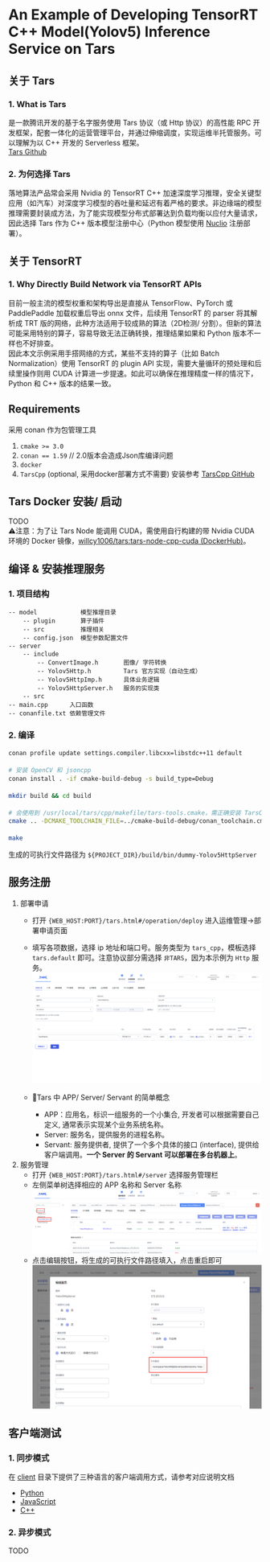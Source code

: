 # An Example of Developing TensorRT C++ Model(Yolov5) Inference Service on Tars
## 关于 Tars
### 1. What is Tars
是一款腾讯开发的基于名字服务使用 Tars 协议（或 Http 协议）的高性能 RPC 开发框架，配套一体化的运营管理平台，并通过伸缩调度，实现运维半托管服务。可以理解为以 C++ 开发的 Serverless 框架。  
[Tars Github](https://github.com/TarsCloud/Tars)

### 2. 为何选择 Tars
落地算法产品常会采用 Nvidia 的 TensorRT C++ 加速深度学习推理，安全关键型应用（如汽车）对深度学习模型的吞吐量和延迟有着严格的要求。非边缘端的模型推理需要封装成方法，为了能实现模型分布式部署达到负载均衡以应付大量请求，因此选择 Tars 作为 C++ 版本模型注册中心（Python 模型使用 [Nuclio](https://github.com/nuclio/nuclio) 注册部署）。

## 关于 TensorRT
### 1. Why Directly Build Network via TensorRT APIs
目前一般主流的模型权重和架构导出是直接从 TensorFlow、PyTorch 或 PaddlePaddle 加载权重后导出 onnx 文件，后续用 TensorRT 的 parser 将其解析成 TRT 版的网络，此种方法适用于较成熟的算法（2D检测/ 分割）。但新的算法可能采用特别的算子，容易导致无法正确转换，推理结果如果和 Python 版本不一样也不好排查。  
因此本文示例采用手搭网络的方式，某些不支持的算子（比如 Batch Normalization）使用 TensorRT 的 plugin API 实现，需要大量循环的预处理和后续里操作则用 CUDA 计算进一步提速。如此可以确保在推理精度一样的情况下，Python 和 C++ 版本的结果一致。

## Requirements
采用 conan 作为包管理工具
1. `cmake >= 3.0`
2. `conan == 1.59`  // 2.0版本会造成Json库编译问题
3. `docker`
4. `TarsCpp` (optional, 采用docker部署方式不需要) 安装参考 [TarsCpp GitHub](https://github.com/TarsCloud/TarsCpp)

## Tars Docker 安装/ 启动
TODO  
⚠️注意：为了让 Tars Node 能调用 CUDA，需使用自行构建的带 Nvidia CUDA 环境的 Docker 镜像，[willcy1006/tars:tars-node-cpp-cuda (DockerHub)](https://hub.docker.com/repository/docker/willcy1006/tars/general)。

## 编译 & 安装推理服务
### 1. 项目结构
```
-- model            模型推理目录
    -- plugin       算子插件
    -- src          推理相关
    -- config.json  模型参数配置文件
-- server
    -- include
        -- ConvertImage.h       图像/ 字符转换
        -- Yolov5Http.h         Tars 官方实现（自动生成）
        -- Yolov5HttpImp.h      具体业务逻辑
        -- Yolov5HttpServer.h   服务的实现类
    -- src
-- main.cpp      入口函数
-- conanfile.txt 依赖管理文件
```

### 2. 编译
```bash
conan profile update settings.compiler.libcxx=libstdc++11 default

# 安装 OpenCV 和 jsoncpp
conan install . -if cmake-build-debug -s build_type=Debug

mkdir build && cd build

# 会使用到 /usr/local/tars/cpp/makefile/tars-tools.cmake，需正确安装 TarsCpp
cmake .. -DCMAKE_TOOLCHAIN_FILE=../cmake-build-debug/conan_toolchain.cmake

make
```
生成的可执行文件路径为 `${PROJECT_DIR}/build/bin/dummy-Yolov5HttpServer`

## 服务注册
1. 部署申请
   - 打开 `{WEB_HOST:PORT}/tars.html#/operation/deploy` 进入运维管理->部署申请页面  
   - 填写各项数据，选择 ip 地址和端口号。服务类型为 `tars_cpp`，模板选择 `tars.default` 即可。注意协议部分需选择 `非TARS`，因为本示例为 `Http` 服务。
![部署申请](assets/deploy_service.png)

   - 📌Tars 中 APP/ Server/ Servant 的简单概念
      - APP：应用名，标识一组服务的一个小集合, 开发者可以根据需要自己定义, 通常表示实现某个业务系统名称。
      - Server: 服务名，提供服务的进程名称。
      - Servant: 服务提供者, 提供了一个多个具体的接口 (interface), 提供给客户端调用。**一个 Server 的 Servant 可以部署在多台机器上**。
2. 服务管理
   - 打开 `{WEB_HOST:PORT}/tars.html#/server` 选择服务管理栏
   - 左侧菜单树选择相应的 APP 名称和 Server 名称
   ![服务管理](assets/server-manage.png)
   - 点击编辑按钮，将生成的可执行文件路径填入，点击重启即可
   ![填入EXE路径](assets/server-add-exe.png)

## 客户端测试
### 1. 同步模式
在 [client](client) 目录下提供了三种语言的客户端调用方式，请参考对应说明文档
- [Python](client/python/README.md)
- [JavaScript](client/javascript/README.md)
- [C++](client/cpp/README.md)

### 2. 异步模式
TODO